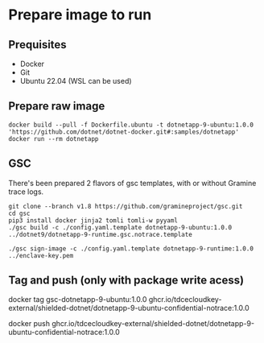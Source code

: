 # Prepare image to run

## Prequisites
* Docker
* Git
* Ubuntu 22.04 (WSL can be used)

## Prepare raw image
```console
docker build --pull -f Dockerfile.ubuntu -t dotnetapp-9-ubuntu:1.0.0 'https://github.com/dotnet/dotnet-docker.git#:samples/dotnetapp'
docker run --rm dotnetapp
```


## GSC

There's been prepared 2 flavors of gsc templates, with or without Gramine trace logs.

```console
git clone --branch v1.8 https://github.com/gramineproject/gsc.git
cd gsc
pip3 install docker jinja2 tomli tomli-w pyyaml
./gsc build -c ./config.yaml.template dotnetapp-9-ubuntu:1.0.0 ../dotnet9/dotnetapp-9-runtime.gsc.notrace.template

./gsc sign-image -c ./config.yaml.template dotnetapp-9-runtime:1.0.0 ../enclave-key.pem
```
## Tag and push (only with package write acess)

docker tag gsc-dotnetapp-9-ubuntu:1.0.0 ghcr.io/tdcecloudkey-external/shielded-dotnet/dotnetapp-9-ubuntu-confidential-notrace:1.0.0

docker push ghcr.io/tdcecloudkey-external/shielded-dotnet/dotnetapp-9-ubuntu-confidential-notrace:1.0.0